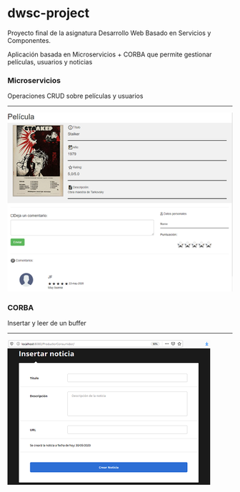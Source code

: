 # dwsc-project
Proyecto final de la asignatura Desarrollo Web Basado en Servicios y Componentes.

Aplicación basada en Microservicios + CORBA que permite gestionar películas, usuarios y noticias

### Microservicios
Operaciones CRUD sobre películas y usuarios  
- - -
![img1](./images/image1.png?raw=true)
### CORBA
Insertar y leer de un buffer  
- - -
![img2](./images/image2.png?raw=true)
